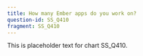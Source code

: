 ```yaml
---
title: How many Ember apps do you work on?
question-id: SS_Q410
fragment: SS_Q410
---
```

This is placeholder text for chart SS_Q410.
